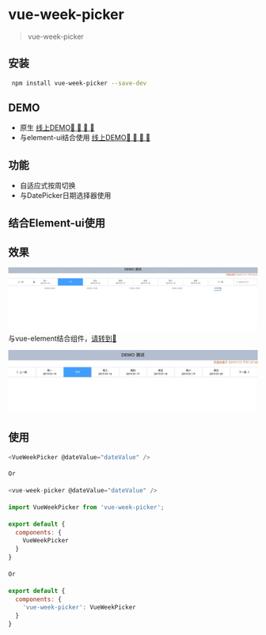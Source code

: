 # vue-week-picker

> vue-week-picker
## 安装
 ``` bash
  npm install vue-week-picker --save-dev
 ```
## DEMO
* 原生
[线上DEMO👅 🦊 🐸 🚎 ](https://chengheai.github.io/daily-vue-demo/#/calendar1)
* 与element-ui结合使用
[线上DEMO👅 🦊 🐸 🚎 ](https://chengheai.github.io/daily-vue-demo/#/calendar)
## 功能
* 自适应式按周切换
* 与DatePicker日期选择器使用
## 结合Element-ui使用
## 效果
![](https://github.com/chengheai/review-demo-image/blob/master/2019-01-15%2014-03-05.2019-01-15%2014_03_49.gif?raw=true)
与vue-element结合组件，[请转到🌈](https://github.com/chengheai/daily-vue-demo/blob/master/src/components/Calendar.vue)

![](https://github.com/chengheai/review-demo-image/blob/master/2019-01-15%2014-00-09.2019-01-15%2014_01_04.gif?raw=true)

## 使用
``` javascript
<VueWeekPicker @dateValue="dateValue" />

Or

<vue-week-picker @dateValue="dateValue" />

import VueWeekPicker from 'vue-week-picker';

export default {
  components: {
    VueWeekPicker
  }
}

Or

export default {
  components: {
    'vue-week-picker': VueWeekPicker
  }
}

```
